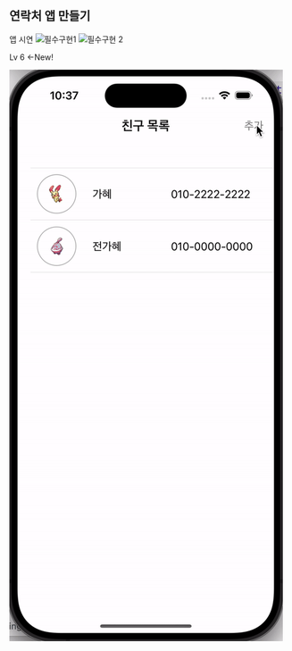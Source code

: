 
## 연락처 앱 만들기

앱 시연
![필수구현1](https://github.com/user-attachments/assets/fcf3aacf-cd84-427c-8975-fab59a233e2c)
![필수구현 2](https://github.com/user-attachments/assets/7588b2fc-3ffb-44cf-8654-4cc20ce39124)

Lv 6 <-New!

![Lv6구현](https://github.com/gahyejeon/pokeContact/blob/main/lv6.gif)
